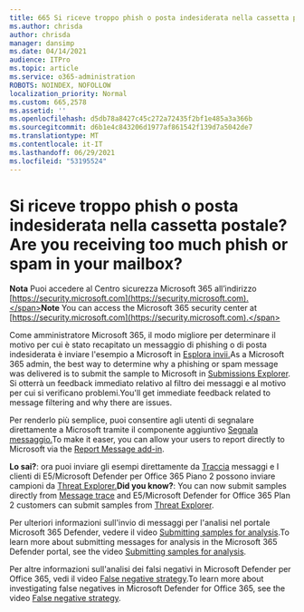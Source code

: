 ```yaml
---
title: 665 Si riceve troppo phish o posta indesiderata nella cassetta postale?
ms.author: chrisda
author: chrisda
manager: dansimp
ms.date: 04/14/2021
audience: ITPro
ms.topic: article
ms.service: o365-administration
ROBOTS: NOINDEX, NOFOLLOW
localization_priority: Normal
ms.custom: 665,2578
ms.assetid: ''
ms.openlocfilehash: d5db78a8427c45c272a72435f2bf1e485a3a366b
ms.sourcegitcommit: d6b1e4c843206d1977af861542f139d7a5042de7
ms.translationtype: MT
ms.contentlocale: it-IT
ms.lasthandoff: 06/29/2021
ms.locfileid: "53195524"
---
```

# <a name="are-you-receiving-too-much-phish-or-spam-in-your-mailbox"></a><span data-ttu-id="f52cb-102">Si riceve troppo phish o posta indesiderata nella cassetta postale?</span><span class="sxs-lookup"><span data-stu-id="f52cb-102">Are you receiving too much phish or spam in your mailbox?</span></span>

<span data-ttu-id="f52cb-103">**Nota** Puoi accedere al Centro sicurezza Microsoft 365 all’indirizzo [https://security.microsoft.com](https://security.microsoft.com).</span><span class="sxs-lookup"><span data-stu-id="f52cb-103">**Note** You can access the Microsoft 365 security center at [https://security.microsoft.com](https://security.microsoft.com).</span></span>

<span data-ttu-id="f52cb-104">Come amministratore Microsoft 365, il modo migliore per determinare il motivo per cui è stato recapitato un messaggio di phishing o di posta indesiderata è inviare l'esempio a Microsoft in [Esplora invii.](https://security.microsoft.com/reportsubmission)</span><span class="sxs-lookup"><span data-stu-id="f52cb-104">As a Microsoft 365 admin, the best way to determine why a phishing or spam message was delivered is to submit the sample to Microsoft in [Submissions Explorer](https://security.microsoft.com/reportsubmission).</span></span> <span data-ttu-id="f52cb-105">Si otterrà un feedback immediato relativo al filtro dei messaggi e al motivo per cui si verificano problemi.</span><span class="sxs-lookup"><span data-stu-id="f52cb-105">You'll get immediate feedback related to message filtering and why there are issues.</span></span>

<span data-ttu-id="f52cb-106">Per renderlo più semplice, puoi consentire agli utenti di segnalare direttamente a Microsoft tramite il componente aggiuntivo [Segnala messaggio.](https://appsource.microsoft.com/product/office/WA104381180?src=office&tab=Overview)</span><span class="sxs-lookup"><span data-stu-id="f52cb-106">To make it easer, you can allow your users to report directly to Microsoft via the [Report Message add-in](https://appsource.microsoft.com/product/office/WA104381180?src=office&tab=Overview).</span></span>

<span data-ttu-id="f52cb-107">**Lo sai?**: ora puoi inviare gli esempi direttamente da [Traccia](https://security.microsoft.com/messagetrace) messaggi e I clienti di E5/Microsoft Defender per Office 365 Piano 2 possono inviare campioni da [Threat Explorer.](/microsoft-365/security/office-365-security/threat-explorer)</span><span class="sxs-lookup"><span data-stu-id="f52cb-107">**Did you know?**: You can now submit samples directly from [Message trace](https://security.microsoft.com/messagetrace) and E5/Microsoft Defender for Office 365 Plan 2 customers can submit samples from [Threat Explorer](/microsoft-365/security/office-365-security/threat-explorer).</span></span>

<span data-ttu-id="f52cb-108">Per ulteriori informazioni sull'invio di messaggi per l'analisi nel portale Microsoft 365 Defender, vedere il video [Submitting samples for analysis](https://go.microsoft.com/fwlink/?linkid=2166435).</span><span class="sxs-lookup"><span data-stu-id="f52cb-108">To learn more about submitting messages for analysis in the Microsoft 365 Defender portal, see the video [Submitting samples for analysis](https://go.microsoft.com/fwlink/?linkid=2166435).</span></span>

<span data-ttu-id="f52cb-109">Per altre informazioni sull'analisi dei falsi negativi in Microsoft Defender per Office 365, vedi il video [False negative strategy](https://go.microsoft.com/fwlink/?linkid=2166434).</span><span class="sxs-lookup"><span data-stu-id="f52cb-109">To learn more about investigating false negatives in Microsoft Defender for Office 365, see the video [False negative strategy](https://go.microsoft.com/fwlink/?linkid=2166434).</span></span>
